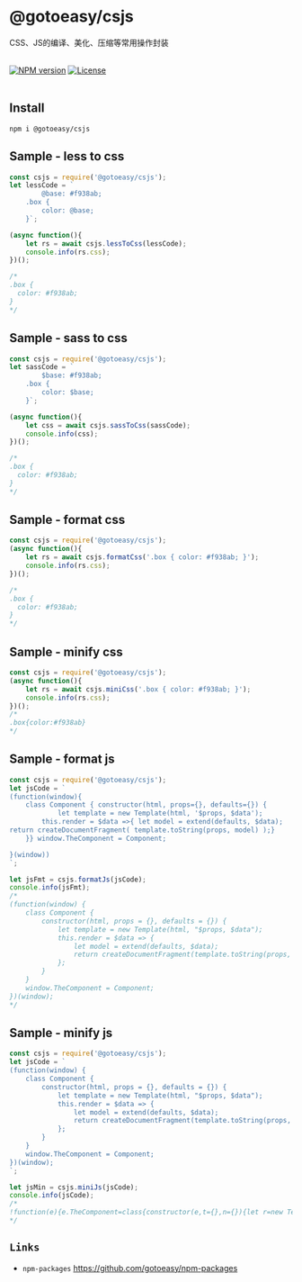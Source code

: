 # @gotoeasy/csjs
CSS、JS的编译、美化、压缩等常用操作封装
<br>
<br>

[![NPM version](https://img.shields.io/npm/v/@gotoeasy/csjs.svg)](https://www.npmjs.com/package/@gotoeasy/csjs)
[![License](https://img.shields.io/badge/License-Apache%202-brightgreen.svg)](http://www.apache.org/licenses/LICENSE-2.0)
<br>
<br>

## Install
```
npm i @gotoeasy/csjs
```

## Sample - less to css
```js
const csjs = require('@gotoeasy/csjs');
let lessCode = `
        @base: #f938ab;
	.box {
	    color: @base;
	}`;

(async function(){
	let rs = await csjs.lessToCss(lessCode);
	console.info(rs.css);
})();

/*
.box {
  color: #f938ab;
}
*/
```

## Sample - sass to css
```js
const csjs = require('@gotoeasy/csjs');
let sassCode = `
        $base: #f938ab;
	.box {
	    color: $base;
	}`;

(async function(){
	let css = await csjs.sassToCss(sassCode);
	console.info(css);
})();

/*
.box {
  color: #f938ab;
}
*/
```

## Sample - format css
```js
const csjs = require('@gotoeasy/csjs');
(async function(){
	let rs = await csjs.formatCss('.box { color: #f938ab; }');
	console.info(rs.css);
})();

/*
.box {
  color: #f938ab;
}
*/
```

## Sample - minify css
```js
const csjs = require('@gotoeasy/csjs');
(async function(){
	let rs = await csjs.miniCss('.box { color: #f938ab; }');
	console.info(rs.css);
})();
/*
.box{color:#f938ab}
*/
```

## Sample - format js
```js
const csjs = require('@gotoeasy/csjs');
let jsCode = `
(function(window){
	class Component { constructor(html, props={}, defaults={}) {
			let template = new Template(html, '$props, $data');
		this.render = $data =>{ let model = extend(defaults, $data); 
return createDocumentFragment( template.toString(props, model) );}
	}} window.TheComponent = Component;

}(window))
`;

let jsFmt = csjs.formatJs(jsCode);
console.info(jsFmt);
/*
(function(window) {
    class Component {
        constructor(html, props = {}, defaults = {}) {
            let template = new Template(html, "$props, $data");
            this.render = $data => {
                let model = extend(defaults, $data);
                return createDocumentFragment(template.toString(props, model));
            };
        }
    }
    window.TheComponent = Component;
})(window);
*/
```

## Sample - minify js
```js
const csjs = require('@gotoeasy/csjs');
let jsCode = `
(function(window) {
    class Component {
        constructor(html, props = {}, defaults = {}) {
            let template = new Template(html, "$props, $data");
            this.render = $data => {
                let model = extend(defaults, $data);
                return createDocumentFragment(template.toString(props, model));
            };
        }
    }
    window.TheComponent = Component;
})(window);
`;

let jsMin = csjs.miniJs(jsCode);
console.info(jsCode);
/*
!function(e){e.TheComponent=class{constructor(e,t={},n={}){let r=new Template(e,"$props, $data");this.render=(e=>{let o=extend(n,e);return createDocumentFragment(r.toString(t,o))})}}}(window);
*/
```


## `Links`
* `npm-packages` https://github.com/gotoeasy/npm-packages

